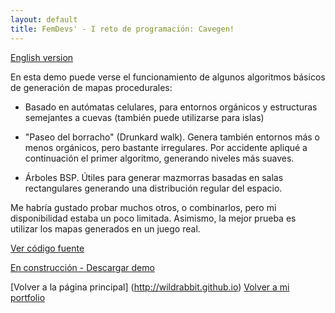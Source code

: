 ```yaml
---
layout: default
title: FemDevs' - I reto de programación: Cavegen!
---
```


[English version](index.md)

En esta demo puede verse el funcionamiento de algunos algoritmos básicos de generación de mapas procedurales:

* Basado en autómatas celulares, para entornos orgánicos y estructuras semejantes a cuevas (también puede utilizarse para islas)

* "Paseo del borracho" (Drunkard walk). Genera también entornos más o menos orgánicos, pero bastante irregulares. Por accidente apliqué a continuación el primer algoritmo, generando niveles más suaves.

* Árboles BSP. Útiles para generar mazmorras basadas en salas rectangulares generando una distribución regular del espacio.

Me habría gustado probar muchos otros, o combinarlos, pero mi disponibilidad estaba un poco limitada. Asimismo, la mejor prueba es utilizar los mapas generados en un juego real.

[Ver código fuente](https://github.com/wildrabbit/cavegen)

[En construcción - Descargar demo]()

[Volver a la página principal] (http://wildrabbit.github.io)
[Volver a mi portfolio](http://stealthcoder.tumblr.com)
